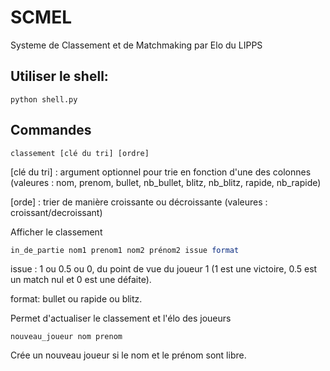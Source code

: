# SCMEL
Systeme de Classement et de Matchmaking par Elo du LIPPS

## Utiliser le shell:
```
python shell.py
```

## Commandes 
```
classement [clé du tri] [ordre]
```

[clé du tri] : argument optionnel pour trie en fonction d'une des colonnes (valeures : nom, prenom, bullet, nb_bullet, blitz, nb_blitz, rapide, nb_rapide)

[orde] : trier de manière croissante ou décroissante (valeures : croissant/decroissant)

Afficher le classement

```f
in_de_partie nom1 prenom1 nom2 prénom2 issue format
```

issue : 1 ou 0.5 ou 0, du point de vue du joueur 1 (1 est une victoire, 0.5 est un match nul et 0 est une défaite).

format: bullet ou rapide ou blitz.

Permet d'actualiser le classement et l'élo des joueurs

```
nouveau_joueur nom prenom
```

Crée un nouveau joueur si le nom et le prénom sont libre.
